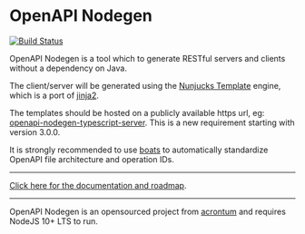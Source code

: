 # OpenAPI Nodegen
[![Build Status](https://travis-ci.org/acrontum/openapi-nodegen.svg?branch=master)](https://travis-ci.org/acrontum/openapi-nodegen)

OpenAPI Nodegen is a tool which to generate RESTful servers and clients without a dependency on Java.

The client/server will be generated using the [Nunjucks Template](https://www.npmjs.com/package/nunjucks) engine, which is a port of [jinja2](http://jinja.pocoo.org).

The templates should be hosted on a publicly available https url, eg: [openapi-nodegen-typescript-server](https://github.com/acrontum/openapi-nodegen-typescript-server#setup). This is a new requirement starting with version 3.0.0.

It is strongly recommended to use [boats](https://www.npmjs.com/package/boats) to automatically standardize OpenAPI file architecture and operation IDs.

___

[Click here for the documentation and roadmap](https://acrontum.github.io/openapi-nodegen/).

___

OpenAPI Nodegen is an opensourced project from [acrontum](https://www.acrontum.de/) and requires NodeJS 10+ LTS to run.
